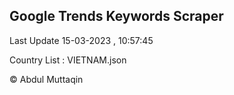 

## Google Trends Keywords Scraper 
 
Last Update 15-03-2023 , 10:57:45

Country List :
VIETNAM.json



© Abdul Muttaqin 

